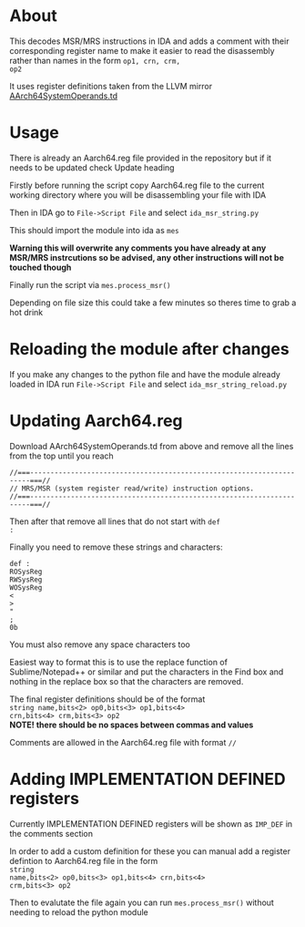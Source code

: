 About
=====
This decodes MSR/MRS instructions in IDA and adds a comment with their corresponding register name to make it easier to read the disassembly rather than names in the form <code>op1, crn, crm, op2</code>

It uses register definitions taken from the LLVM mirror <a href="https://github.com/llvm-mirror/llvm/blob/efea7114d4f7bc56ab90df04037bdb7cd7d4f8c3/lib/Target/AArch64/AArch64SystemOperands.td">AArch64SystemOperands.td</a>

Usage
=====
There is already an Aarch64.reg file provided in the repository but if it needs to be updated check Update heading

Firstly before running the script copy Aarch64.reg file to the current working directory where you will be disassembling your file with IDA

Then in IDA go to <code>File->Script File</code> and select <code>ida_msr_string.py</code>

This should import the module into ida as <code>mes</code>

<b>Warning this will overwrite any comments you have already at any MSR/MRS instrcutions so be advised, any other instructions will not be touched though</b>

Finally run the script via <code>mes.process_msr()</code>

Depending on file size this could take a few minutes so theres time to grab a hot drink

Reloading the module after changes
==================================
If you make any changes to the python file and have the module already loaded in IDA run <code>File->Script File</code> and select <code>ida_msr_string_reload.py</code>

Updating Aarch64.reg
====================
Download AArch64SystemOperands.td from above and remove all the lines from the top until you reach
<pre>
<code>//===----------------------------------------------------------------------===//
// MRS/MSR (system register read/write) instruction options.
//===----------------------------------------------------------------------===//</code>
</pre>

Then after that remove all lines that do not start with <code>def :</code>

Finally you need to remove these strings and characters:
<pre>
<code>def :
ROSysReg
RWSysReg
WOSysReg
<
>
"
;
0b</code>
</pre>
You must also remove any space characters too

Easiest way to format this is to use the replace function of Sublime/Notepad++ or similar and put the characters in the Find box and nothing in the replace box so that the characters are removed.

The final register definitions should be of the format
<br><code>string name,bits<2> op0,bits<3> op1,bits<4> crn,bits<4> crm,bits<3> op2</code><br>
<b>NOTE! there should be no spaces between commas and values</b>

Comments are allowed in the Aarch64.reg file with format <code>//</code>

Adding IMPLEMENTATION DEFINED registers
======================================
Currently IMPLEMENTATION DEFINED registers will be shown as <code>IMP_DEF</code> in the comments section

In order to add a custom definition for these you can manual add a register defintion to Aarch64.reg file in the form
<br><code>string name,bits<2> op0,bits<3> op1,bits<4> crn,bits<4> crm,bits<3> op2</code><br>

Then to evalutate the file again you can run <code>mes.process_msr()</code> without needing to reload the python module
